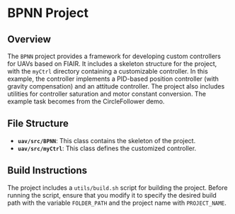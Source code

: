 # BPNN Project

## Overview
The `BPNN` project provides a framework for developing custom controllers for UAVs based on FlAIR. It includes a skeleton structure for the project, with the `myCtrl` directory containing a customizable controller. In this example, the controller implements a PID-based position controller (with gravity compensation) and an attitude controller. The project also includes utilities for controller saturation and motor constant conversion. The example task becomes from the CircleFollower demo.

## File Structure
- **`uav/src/BPNN`**: This class contains the skeleton of the project.
- **`uav/src/myCtrl`**: This class defines the customized controller.

## Build Instructions
The project includes a `utils/build.sh` script for building the project. Before running the script, ensure that you modify it to specify the desired build path with the variable `FOLDER_PATH` and the project name with `PROJECT_NAME`.
